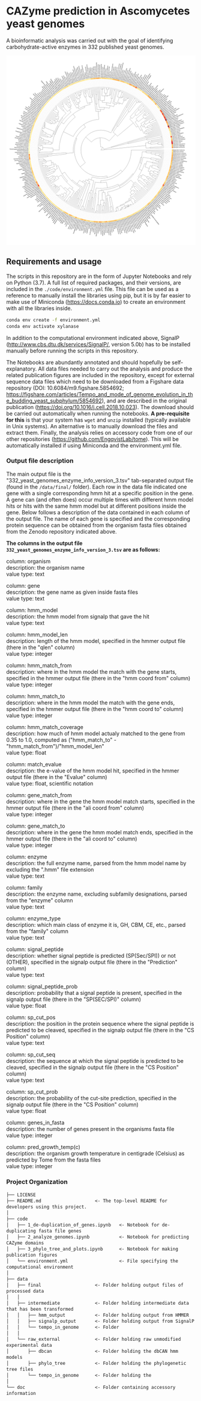 # CAZyme prediction in Ascomycetes yeast genomes
A bioinformatic analysis was carried out with the goal of identifying carbohydrate-active enzymes in 332 published yeast genomes.

![Figure](/figures/332_tree.png)

## Requirements and usage
The scripts in this repository are in the form of Jupyter Notebooks and rely on Python (3.7). A full list of required packages, and their versions, are included in the `./code/environment.yml` file. This file can be used as a reference to manually install the libraries using pip, but it is by far easier to make use of Miniconda (https://docs.conda.io) to create an environment with all the libraries inside.

```bash
conda env create -f environment.yml
conda env activate xylanase
```

In addition to the computational environment indicated above, SignalP (http://www.cbs.dtu.dk/services/SignalP/, version 5.0b) has to be installed manually before running the scripts in this repository.


The Notebooks are abundantly annotated and should hopefully be self-explanatory. All data files needed to carry out the analysis and produce the related publication figures are included in the repository, except for external sequence data files which need to be downloaded from a Figshare data repository (DOI: 10.6084/m9.figshare.5854692; https://figshare.com/articles/Tempo_and_mode_of_genome_evolution_in_the_budding_yeast_subphylum/5854692), and are described in the original publication (https://doi.org/10.1016/j.cell.2018.10.023). The download should be carried out automatically when running the notebooks. **A pre-requisite for this** is that your system has `wget` and `unzip` installed (typically available in Unix systems). An alternative is to manually download the files and extract them. Finally, the analysis relies on accessory code from one of our other repositories (https://github.com/EngqvistLab/tome). This will be automatically installed if using Miniconda and the environment.yml file.

### Output file description
The main output file is the "332_yeast_genomes_enzyme_info_version_3.tsv" tab-separated output file (found in the `/data/final/` folder). Each row in the data file indicated one gene with a single corresponding hmm hit at a specific position in the gene. A gene can (and often does) occur multiple times with different hmm model hits or hits with the same hmm model but at different positions inside the gene. Below follows a description of the data contained in each column of the output file. The name of each gene is specified and the corresponding protein sequence can be obtained from the organism fasta files obtained from the Zenodo repository indicated above.

**The columns in the output file `332_yeast_genomes_enzyme_info_version_3.tsv` are as follows:**

column: organism \
description: the organism name \
value type: text


column: gene \
description: the gene name as given inside fasta files \
value type: text


column: hmm_model \
description: the hmm model from signalp that gave the hit \
value type: text


column: hmm_model_len \
description: length of the hmm model, specified in the hmmer output file (there in the "qlen" column) \
value type: integer


column: hmm_match_from \
description: where in the hmm model the match with the gene starts,  specified in the hmmer output file (there in the "hmm coord from" column) \
value type: integer


column: hmm_match_to \
description: where in the hmm model the match with the gene ends,  specified in the hmmer output file (there in the "hmm coord to" column) \
value type: integer


column: hmm_match_coverage \
description: how much of hmm model actualy matched to the gene from 0.35 to 1.0, computed as ("hmm_match_to" - "hmm_match_from")/"hmm_model_len" \
value type: float


column: match_evalue \
description: the e-value of the hmm model hit, specified in the hmmer output file (there in the "Evalue" column) \
value type: float, scientific notation


column: gene_match_from \
description: where in the gene the hmm model match starts, specified in the hmmer output file (there in the "ali coord from" column) \
value type: integer


column: gene_match_to \
description: where in the gene the hmm model match ends, specified in the hmmer output file (there in the "ali coord to" column) \
value type: integer


column: enzyme \
description: the full enzyme name, parsed from the hmm model name by excluding the ".hmm" file extension \
value type: text


column: family \
description: the enzyme name, excluding subfamily designations, parsed from the "enzyme" column \
value type: text


column: enzyme_type \
description: which main class of enzyme it is, GH, CBM, CE, etc., parsed from the "family" column \
value type: text


column: signal_peptide \
description: whether signal peptide is predicted (SP(Sec/SPI)) or not (OTHER), specified in the signalp output file (there in the "Prediction" column) \
value type: text


column: signal_peptide_prob \
description: probability that a signal peptide is present, specified in the signalp output file (there in the "SP(SEC/SPI)" column) \
value type: float


column: sp_cut_pos \
description: the position in the protein sequence where the signal peptide is predicted to be cleaved, specified in the signalp output file (there in the "CS Position" column) \
value type: text


column: sp_cut_seq \
description: the sequence at which the signal peptide is predicted to be cleaved, specified in the signalp output file (there in the "CS Position" column) \
value type: text


column: sp_cut_prob \
description: the probability of the cut-site prediction, specified in the signalp output file (there in the "CS Position" column) \
value type: float


column: genes_in_fasta \
description: the number of genes present in the organisms fasta file \
value type: integer


column: pred_growth_temp(c) \
description: the organism growth temperature in centigrade (Celsius) as predicted by Tome from the fasta files \
value type: integer



### Project Organization
    ├── LICENSE
    ├── README.md                    <- The top-level README for developers using this project.
    │
    ├── code
    │   ├── 1_de-duplication_of_genes.ipynb   <- Notebook for de-duplicating fasta file genes
    │   ├── 2_analyze_genomes.ipynb           <- Notebook for predicting CAZyme domains
    │   ├── 3_phylo_tree_and_plots.ipynb      <- Notebook for making publication figures
    │   └── environment.yml                   <- File specifying the computational environment
    │
    ├── data
    │   ├── final                    <- Folder holding output files of processed data
    │   │
    │   ├── intermediate             <- Folder holding intermediate data that has been transformed
    │   │   ├── hmm_output           <- Folder holding output from HMMER
    │   │   ├── signalp_output       <- Folder holding output from SignalP
    │   │   └── tempo_in_genome      <- Folder
    │   │
    │   └── raw_external             <- Folder holding raw unmodified experimental data
    │       ├── dbcan                <- Folder holding the dbCAN hmm models
    │       ├── phylo_tree           <- Folder holding the phylogenetic tree files
    │       └── tempo_in_genome      <- Folder holding the
    │
    └── doc                          <- Folder containing accessory information
